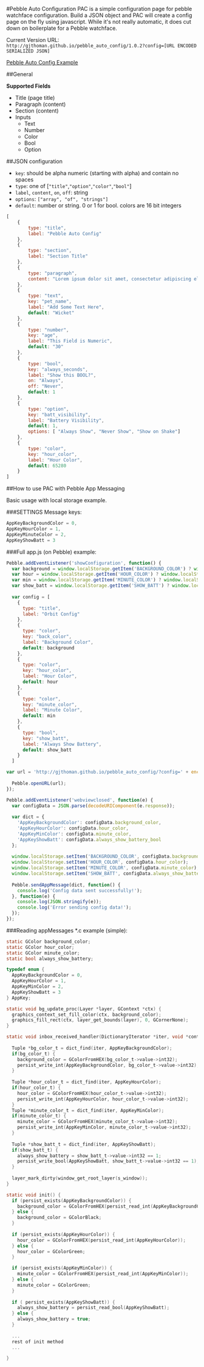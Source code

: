 <!--
git subtree push --prefix dist origin gh-pages
-->
#Pebble Auto Configuration
PAC is a simple configuration page for pebble watchface configuration. Build a JSON object and PAC will create a config page on the fly using javascript. While it's not really automatic, it does cut down on boilerplate for a Pebble watchface.

Current Version URL: `http://gjthoman.github.io/pebble_auto_config/1.0.2?config=[URL ENCODED SERIALIZED JSON]`

[Pebble Auto Config Example](http://gjthoman.github.io/pebble_auto_config/1.0.2/?config=%5B%7B%22type%22%3A%22title%22%2C%22label%22%3A%22Pebble%20Auto%20Config%22%7D%2C%7B%22type%22%3A%22bool%22%2C%22key%22%3A%22always_seconds%22%2C%22label%22%3A%22Show%20this%20BOOL%3F%22%2C%22on%22%3A%22Always%22%2C%22off%22%3A%22Never%22%2C%22default%22%3A1%7D%2C%7B%22type%22%3A%22paragraph%22%2C%22content%22%3A%22Lorem%20ipsum%20dolor%20sit%20amet%2C%20consectetur%20adipiscing%20elit.%20Aenean%20non%20nulla%20turpis.%20Fusce%20in%20imperdiet%20odio%2C%20vitae%20pulvinar%20arcu.%20Duis%20varius%20sem%20mi%2C%20sit%20amet%20euismod%20est%20hendrerit%20sagittis.%22%7D%2C%7B%22type%22%3A%22option%22%2C%22key%22%3A%22batt_visibility%22%2C%22label%22%3A%22Battery%20Visibility%22%2C%22default%22%3A1%2C%22options%22%3A%5B%22Always%20Show%22%2C%22Never%20Show%22%2C%22Show%20on%20Shake%22%5D%7D%2C%7B%22type%22%3A%22text%22%2C%22key%22%3A%22pet_name%22%2C%22label%22%3A%22Add%20Some%20Text%20Here%22%2C%22default%22%3A%22Wicket%22%7D%2C%7B%22type%22%3A%22number%22%2C%22key%22%3A%22age%22%2C%22label%22%3A%22This%20Field%20is%20Numeric%22%2C%22default%22%3A%2230%22%7D%2C%7B%22type%22%3A%22section%22%2C%22label%22%3A%22Section%20Title%22%7D%2C%7B%22type%22%3A%22color%22%2C%22key%22%3A%22back_color%22%2C%22label%22%3A%22Background%20Color%22%2C%22default%22%3A16711680%7D%2C%7B%22type%22%3A%22color%22%2C%22key%22%3A%22hour_color%22%2C%22label%22%3A%22Hour%20Color%22%2C%22default%22%3A65280%7D%5D)

##General

**Supported Fields**

* Title (page title)
* Paragraph (content)
* Section (content)
* Inputs
	* Text
	* Number
	* Color
	* Bool
	* Option
 
##JSON configuration

* `key`: should be alpha numeric (starting with alpha) and contain no spaces
* `type`: one of [`"title"`,`"option"`,`"color"`,`"bool"`]
* `label`, `content`, `on`, `off`: string
* `options`: `["array", "of", "strings"]`
* `default`: number or string. 0 or 1 for bool. colors are 16 bit integers

```javascript
[	
	{
		type: "title",
		label: "Pebble Auto Config"
	},
	{
		type: "section",
		label: "Section Title"
	},
	{
		type: "paragraph",
		content: "Lorem ipsum dolor sit amet, consectetur adipiscing elit. Aenean non nulla turpis. Fusce in imperdiet odio, vitae pulvinar arcu. Duis varius sem mi, sit amet euismod est hendrerit sagittis."
	},
	{
		type: "text",
		key: "pet_name",
		label: "Add Some Text Here",
		default: "Wicket"
	},
	{
		type: "number",
		key: "age",
		label: "This Field is Numeric",
		default: "30"
	},
	{
		type: "bool",
		key: "always_seconds",
		label: "Show this BOOL?",
		on: "Always",
		off: "Never",
		default: 1
	},
	{
		type: "option",
		key: "batt_visibility",
		label: "Battery Visibility",
		default: 1,
		options: [ "Always Show", "Never Show", "Show on Shake"]
	},
	{
		type: "color",
		key: "hour_color",
		label: "Hour Color",
		default: 65280
	}
]
```

##How to use PAC with Pebble App Messaging

Basic usage with local storage example.

###SETTINGS Message keys:

```c
AppKeyBackgroundColor = 0,
AppKeyHourColor = 1,
AppKeyMinuteColor = 2,
AppKeyShowBatt = 3
```

###Full app.js (on Pebble) example:

```javascript
Pebble.addEventListener('showConfiguration', function() {
  var background = window.localStorage.getItem('BACKGROUND_COLOR') ? window.localStorage.getItem('BACKGROUND_COLOR') : 0;
  var hour = window.localStorage.getItem('HOUR_COLOR') ? window.localStorage.getItem('HOUR_COLOR') : 65280;
  var min = window.localStorage.getItem('MINUTE_COLOR') ? window.localStorage.getItem('MINUTE_COLOR') : 65280;
  var show_batt = window.localStorage.getItem('SHOW_BATT') ? window.localStorage.getItem('SHOW_BATT') : 1;
  
  var config = [  
    {
      type: "title",
      label: "Orbit Config"
    },
    {
      type: "color",
      key: "back_color",
      label: "Background Color",
      default: background
    },
    {
      type: "color",
      key: "hour_color",
      label: "Hour Color",
      default: hour
    },
    {
      type: "color",
      key: "minute_color",
      label: "Minute Color",
      default: min
    },
    {
      type: "bool",
      key: "show_batt",
      label: "Always Show Battery",
      default: show_batt
    }
  ]

var url = 'http://gjthoman.github.io/pebble_auto_config/?config=' + encodeURIComponent(JSON.stringify(config));
    
  Pebble.openURL(url);
});

Pebble.addEventListener('webviewclosed', function(e) {
  var configData = JSON.parse(decodeURIComponent(e.response));
  
  var dict = {
    'AppKeyBackgroundColor': configData.background_color,
    'AppKeyHourColor': configData.hour_color,
    'AppKeyMinColor': configData.minute_color,
    'AppKeyShowBatt': configData.always_show_battery_bool
  };
  
  window.localStorage.setItem('BACKGROUND_COLOR', configData.background_color);
  window.localStorage.setItem('HOUR_COLOR', configData.hour_color);
  window.localStorage.setItem('MINUTE_COLOR', configData.minute_color);
  window.localStorage.setItem('SHOW_BATT', configData.always_show_battery_bool);
  
  Pebble.sendAppMessage(dict, function() {
    console.log('Config data sent successfully!');
  }, function(e) {
    console.log(JSON.stringify(e));
    console.log('Error sending config data!');
  });
});

```

###Reading appMessages *.c example (simple):

```c
static GColor background_color;
static GColor hour_color;
static GColor minute_color;
static bool always_show_battery;

typedef enum {
  AppKeyBackgroundColor = 0,
  AppKeyHourColor = 1,
  AppKeyMinColor = 2,
  AppKeyShowBatt = 3
} AppKey;

static void bg_update_proc(Layer *layer, GContext *ctx) {
  graphics_context_set_fill_color(ctx, background_color);
  graphics_fill_rect(ctx, layer_get_bounds(layer), 0, GCornerNone);
}

static void inbox_received_handler(DictionaryIterator *iter, void *context) {
  
  Tuple *bg_color_t = dict_find(iter, AppKeyBackgroundColor);
  if(bg_color_t) {
    background_color = GColorFromHEX(bg_color_t->value->int32);
    persist_write_int(AppKeyBackgroundColor, bg_color_t->value->int32);
  }
  
  Tuple *hour_color_t = dict_find(iter, AppKeyHourColor);
  if(hour_color_t) {
    hour_color = GColorFromHEX(hour_color_t->value->int32);
    persist_write_int(AppKeyHourColor, hour_color_t->value->int32);
  }
  Tuple *minute_color_t = dict_find(iter, AppKeyMinColor);
  if(minute_color_t) {
    minute_color = GColorFromHEX(minute_color_t->value->int32);
    persist_write_int(AppKeyMinColor, minute_color_t->value->int32);
  }
  
  Tuple *show_batt_t = dict_find(iter, AppKeyShowBatt);
  if(show_batt_t) {
    always_show_battery = show_batt_t->value->int32 == 1;
    persist_write_bool(AppKeyShowBatt, show_batt_t->value->int32 == 1);
  }
  
  layer_mark_dirty(window_get_root_layer(s_window));
}

static void init() {
  if (persist_exists(AppKeyBackgroundColor)) {
    background_color = GColorFromHEX(persist_read_int(AppKeyBackgroundColor));    
  } else {
    background_color = GColorBlack;
  }
  
  if (persist_exists(AppKeyHourColor)) {
    hour_color = GColorFromHEX(persist_read_int(AppKeyHourColor));
  } else {
    hour_color = GColorGreen;
  }

  if (persist_exists(AppKeyMinColor)) {
    minute_color = GColorFromHEX(persist_read_int(AppKeyMinColor));
  } else {
    minute_color = GColorGreen;
  }
  
  if ( persist_exists(AppKeyShowBatt)) {
    always_show_battery = persist_read_bool(AppKeyShowBatt);
  } else {
    always_show_battery = true;
  }
  
  ...
  rest of init method
  ...

}
```



